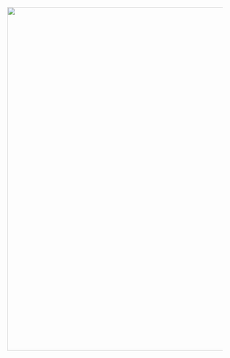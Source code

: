 <img src="https://github.com/user-attachments/assets/81a4e848-515c-4443-96ed-a0f52aca585a" width="800">
